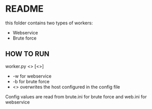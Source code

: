# README
this folder contains two types of workers:
* Webservice
* Brute force

## HOW TO RUN
worker.py <<type>> [<<host>>]
* -w for webservice
* -b for brute force
* <<host>> overwrites the host configured in the config file

Config values are read from brute.ini for brute force and web.ini for webservice
